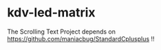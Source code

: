 # kdv-led-matrix

The Scrolling Text Project depends on https://github.com/maniacbug/StandardCplusplus !!
